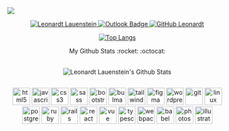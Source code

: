<a href="https://leonardt.eu/">
  <img src="https://i.imgur.com/fpYJnFZ.png">
</a>
  <p align="center">	
  <a href="https://www.linkedin.com/in/leonardtlauenstein/">
      <img alt="Leonardt Lauenstein" src="https://img.shields.io/badge/-LinkedIn-blue?style=flat-square&logo=Linkedin&logoColor=white" />
  </a>
  <a href="mailto:leonardt@outlook.com">
   <img src="https://camo.githubusercontent.com/b9cbb0fa6c31042495bcf7fb283d2bbdaaab3e26/68747470733a2f2f696d672e736869656c64732e696f2f62616467652f2d4f75746c6f6f6b2d3030373844343f7374796c653d666c61742d737175617265266c6f676f3d4d6963726f736f66742532304f75746c6f6f6b266c6f676f436f6c6f723d7768697465266c696e6b3d6d61696c746f3a6c656f6e61726474406f75746c6f6f6b2e636f6d" alt="Outlook Badge" data-canonical-src="https://img.shields.io/badge/-Outlook-0078D4?style=flat-square&amp;logo=Microsoft%20Outlook&amp;logoColor=white&amp;link=mailto:leonardt@outlook.com" style="max-width:100%;">
  </a>
  
  <a href="https://github.com/leovenom">
   <img src="https://camo.githubusercontent.com/f66b2dde2fa3fc83d83f750aede8003743ccf3a8/68747470733a2f2f696d672e736869656c64732e696f2f6769746875622f666f6c6c6f776572732f6c656f76656e6f6d3f6c6162656c3d666f6c6c6f77267374796c653d736f6369616c" alt="GitHub Leonardt" data-canonical-src="https://img.shields.io/github/followers/leovenom?label=follow&amp;style=social" style="max-width:100%;">
  </a>
</p>

<p align="center">
 <a href="https://github.com/leovenom/github-readme-stats">
  <img src="https://camo.githubusercontent.com/438d5ce7f448ba4a3bbe0e808cb7d1fbbccb4b7e/68747470733a2f2f6769746875622d726561646d652d73746174732e76657263656c2e6170702f6170692f746f702d6c616e67732f3f757365726e616d653d6c656f76656e6f6d266c61796f75743d636f6d70616374267468656d653d677261797768697465" alt="Top Langs" data-canonical-src="https://github-readme-stats.vercel.app/api/top-langs/?username=leovenom&amp;layout=compact&amp;theme=graywhite" style="max-width:100%;">
 </a>
</p>

 <summary align="center">My Github Stats :rocket: :octocat: </summary>
  <br>
 <p align="center">
   <img align="center" src="https://github-readme-stats.vercel.app/api?username=leovenom&show_icons=true" alt="Leonardt Lauenstein's Github Stats" alt="Leonardt Lauenstein's Github Status" />
 </p>
 
<p align="center">
 <a target="_blank" rel="noopener noreferrer" href="https://camo.githubusercontent.com/d65f84fc10c855ea93d97300b5e6cfe88abc38be/68747470733a2f2f6b6f6d617265762e636f6d2f67687076632f3f757365726e616d653d6c656f76656e6f6d266c6162656c3d566965777326636f6c6f723d626c7565267374796c653d706c6173746963"><img src="https://camo.githubusercontent.com/d65f84fc10c855ea93d97300b5e6cfe88abc38be/68747470733a2f2f6b6f6d617265762e636f6d2f67687076632f3f757365726e616d653d6c656f76656e6f6d266c6162656c3d566965777326636f6c6f723d626c7565267374796c653d706c6173746963" alt="" data-canonical-src="https://komarev.com/ghpvc/?username=leovenom&amp;label=Views&amp;color=blue&amp;style=plastic" style="max-width:100%;">
 </a>
</p>
<p align="center">
  <img src="https://devicons.github.io/devicon/devicon.git/icons/html5/html5-original-wordmark.svg" alt="html5" width="40" height="40"/>
  <img src="https://devicons.github.io/devicon/devicon.git/icons/javascript/javascript-original.svg" alt="javascript" width="40" height="40"/>
  <img src="https://devicons.github.io/devicon/devicon.git/icons/css3/css3-original-wordmark.svg" alt="css3" width="40" height="40"/>
  <img src="https://devicons.github.io/devicon/devicon.git/icons/sass/sass-original.svg" alt="sass" width="40" height="40"/> 
  <img src="https://devicons.github.io/devicon/devicon.git/icons/bootstrap/bootstrap-plain.svg" alt="bootstrap" width="40" height="40"/> 
  <img src="https://raw.githubusercontent.com/gilbarbara/logos/804dc257b59e144eaca5bc6ffd16949752c6f789/logos/bulma.svg" alt="bulma" width="40" height="40"/> 
  <img src="https://www.vectorlogo.zone/logos/tailwindcss/tailwindcss-icon.svg" alt="tailwindcss" width="40" height="40"/> 
  <img src="https://www.vectorlogo.zone/logos/figma/figma-icon.svg" alt="figma" width="40" height="40"/>
  <img src="https://www.vectorlogo.zone/logos/wordpress/wordpress-tile.svg" alt="wordpress" width="40" height="40"/> 
  <img src="https://www.vectorlogo.zone/logos/git-scm/git-scm-icon.svg" alt="git" width="40" height="40"/>
  <img src="https://devicons.github.io/devicon/devicon.git/icons/linux/linux-original.svg" alt="linux" width="40" height="40"/> 
  <img src="https://devicons.github.io/devicon/devicon.git/icons/postgresql/postgresql-original-wordmark.svg" alt="postgresql" width="40" height="40"/> 
  <img src="https://devicons.github.io/devicon/devicon.git/icons/ruby/ruby-original-wordmark.svg" alt="ruby" width="40" height="40"/> 
  <img src="https://devicons.github.io/devicon/devicon.git/icons/rails/rails-original-wordmark.svg" alt="rails" width="40" height="40"/> 
  <img src="https://devicons.github.io/devicon/devicon.git/icons/react/react-original-wordmark.svg" alt="react" width="40" height="40"/>
  <img src="https://www.vectorlogo.zone/logos/vuejs/vuejs-icon.svg" alt="vue" width="40" height="40"/>
  <img src="https://devicons.github.io/devicon/devicon.git/icons/typescript/typescript-original.svg" alt="typescript" width="40" height="40"/>
  <img src="https://devicons.github.io/devicon/devicon.git/icons/webpack/webpack-original.svg" alt="webpack" width="40" height="40"/>
  <img src="https://www.vectorlogo.zone/logos/babeljs/babeljs-icon.svg" alt="babel" width="40" height="40"/>
  <img src="https://devicons.github.io/devicon/devicon.git/icons/photoshop/photoshop-plain.svg" alt="photoshop" width="40" height="40"/>
  <img src="https://www.vectorlogo.zone/logos/adobe_illustrator/adobe_illustrator-icon.svg" alt="illustrator" width="40" height="40"/>
</p>
